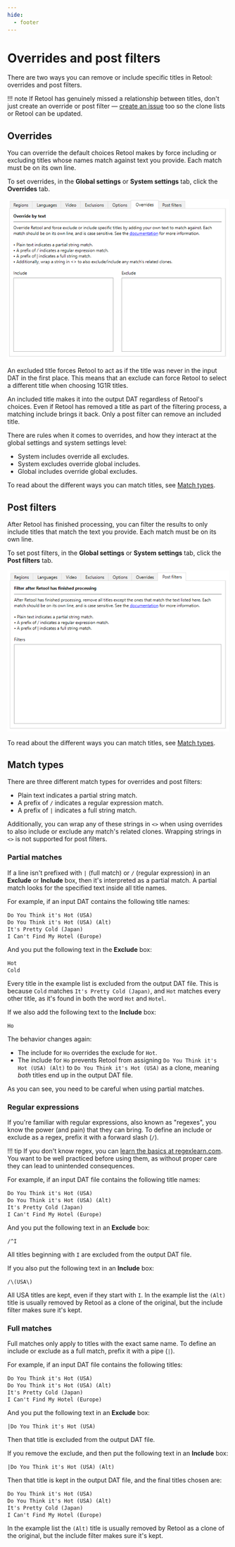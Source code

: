 ```yaml
---
hide:
  - footer
---
```


# Overrides and post filters

There are two ways you can remove or include specific titles in Retool: overrides and
post filters.

!!! note
    If Retool has genuinely missed a relationship between titles, don't just create an
    override or post filter &mdash; [create an issue](https://github.com/unexpectedpanda/retool/issues)
    too so the clone lists or Retool can be updated.

## Overrides

You can override the default choices Retool makes by force including or excluding
titles whose names match against text you provide. Each match must be on its own line.

To set overrides, in the **Global settings** or **System settings** tab, click the
**Overrides** tab.

![A screenshot of Retool's overrides](images/overrides.png)

An excluded title forces Retool to act as if the title was never in the input DAT in the
first place. This means that an exclude can force Retool to select a different title when
choosing 1G1R titles.

An included title makes it into the output DAT regardless of Retool's choices. Even if
Retool has removed a title as part of the filtering process, a matching include brings it
back. Only a post filter can remove an included title.

There are rules when it comes to overrides, and how they interact at the global settings
and system settings level:

* System includes override all excludes.
* System excludes override global includes.
* Global includes override global excludes.

To read about the different ways you can match titles, see [Match types](#match-types).

## Post filters

After Retool has finished processing, you can filter the results to only include titles
that match the text you provide. Each match must be on its own line.

To set post filters, in the **Global settings** or **System settings** tab, click the
**Post filters** tab.

![A screenshot of Retool's post filters](images/post-filters.png)

To read about the different ways you can match titles, see [Match types](#match-types).

## Match types

There are three different match types for overrides and post filters:

* Plain text indicates a partial string match.
* A prefix of `/` indicates a regular expression match.
* A prefix of `|` indicates a full string match.

Additionally, you can wrap any of these strings in `<>` when using overrides to also
include or exclude any match's related clones. Wrapping strings in `<>` is not supported
for post filters.

### Partial matches

If a line isn't prefixed with `|` (full match) or `/` (regular expression) in an
**Exclude** or **Include** box, then it's interpreted as a partial match. A partial
match looks for the specified text inside all title names.

For example, if an input DAT contains the following title names:

```
Do You Think it's Hot (USA)
Do You Think it's Hot (USA) (Alt)
It's Pretty Cold (Japan)
I Can't Find My Hotel (Europe)
```

And you put the following text in the **Exclude** box:

```
Hot
Cold
```

Every title in the example list is excluded from the output DAT file. This is because
`Cold` matches `It's Pretty Cold (Japan)`, and `Hot` matches every other title, as it's
found in both the word `Hot` and `Hotel`.

If we also add the following text to the **Include** box:

```
Ho
```

The behavior changes again:

* The include for `Ho` overrides the exclude for `Hot`.
* The include for `Ho` prevents Retool from assigning
  `Do You Think it's Hot (USA) (Alt)` to `Do You Think it's Hot (USA)` as a clone,
  meaning _both_ titles end up in the output DAT file.

As you can see, you need to be careful when using partial matches.

### Regular expressions

If you're familiar with regular expressions, also known as "regexes", you know the power
(and pain) that they can bring. To define an include or exclude as a regex, prefix it
with a forward slash (`/`).

!!! tip
    If you don't know regex, you can [learn the basics at regexlearn.com](https://regexlearn.com/learn/regex101).
    You want to be well practiced before using them, as without proper care they can lead
    to unintended consequences.

For example, if an input DAT file contains the following title names:

```
Do You Think it's Hot (USA)
Do You Think it's Hot (USA) (Alt)
It's Pretty Cold (Japan)
I Can't Find My Hotel (Europe)
```

And you put the following text in an **Exclude** box:

```
/^I
```

All titles beginning with `I` are excluded from the output DAT file.

If you also put the following text in an **Include** box:

```
/\(USA\)
```

All USA titles are kept, even if they start with `I`. In the example list the `(Alt)`
title is usually removed by Retool as a clone of the original, but the include filter
makes sure it's kept.

### Full matches

Full matches only apply to titles with the exact same name. To define an include or
exclude as a full match, prefix it with a pipe (`|`).

For example, if an input DAT file contains the following titles:

```
Do You Think it's Hot (USA)
Do You Think it's Hot (USA) (Alt)
It's Pretty Cold (Japan)
I Can't Find My Hotel (Europe)
```

And you put the following text in an **Exclude** box:

```
|Do You Think it's Hot (USA)
```

Then that title is excluded from the output DAT file.

If you remove the exclude, and then put the following text in an **Include** box:

```
|Do You Think it's Hot (USA) (Alt)
```

Then that title is kept in the output DAT file, and the final titles chosen are:

```
Do You Think it's Hot (USA)
Do You Think it's Hot (USA) (Alt)
It's Pretty Cold (Japan)
I Can't Find My Hotel (Europe)
```

In the example list the `(Alt)` title is usually removed by Retool as a clone of the
original, but the include filter makes sure it's kept.
